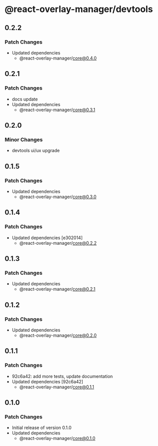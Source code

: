 # @react-overlay-manager/devtools

## 0.2.2

### Patch Changes

- Updated dependencies
  - @react-overlay-manager/core@0.4.0

## 0.2.1

### Patch Changes

- docs update
- Updated dependencies
  - @react-overlay-manager/core@0.3.1

## 0.2.0

### Minor Changes

- devtools ui/ux upgrade

## 0.1.5

### Patch Changes

- Updated dependencies
  - @react-overlay-manager/core@0.3.0

## 0.1.4

### Patch Changes

- Updated dependencies [e302014]
  - @react-overlay-manager/core@0.2.2

## 0.1.3

### Patch Changes

- Updated dependencies
  - @react-overlay-manager/core@0.2.1

## 0.1.2

### Patch Changes

- Updated dependencies
  - @react-overlay-manager/core@0.2.0

## 0.1.1

### Patch Changes

- 92c6a42: add more tests, update documentation
- Updated dependencies [92c6a42]
  - @react-overlay-manager/core@0.1.1

## 0.1.0

### Patch Changes

- Initial release of version 0.1.0
- Updated dependencies
  - @react-overlay-manager/core@0.1.0
